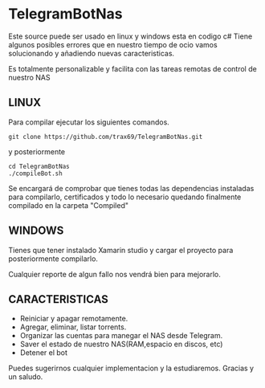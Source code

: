# TelegramBotNas

Este source puede ser usado en linux y windows esta en codigo c#
Tiene algunos posibles errores que en nuestro tiempo de ocio vamos 
solucionando y añadiendo nuevas caracteristicas.

Es totalmente personalizable y facilita con las tareas remotas de 
control de nuestro NAS

LINUX
--------------
Para compilar ejecutar los siguientes comandos.
```
git clone https://github.com/trax69/TelegramBotNas.git
```
y posteriormente

```
cd TelegramBotNas
./compileBot.sh
```
Se encargará de comprobar que tienes todas las dependencias instaladas para compilarlo, certificados
y todo lo necesario quedando finalmente compilado en la carpeta "Compiled"

WINDOWS
--------------
Tienes que tener instalado Xamarin studio y cargar el proyecto para posteriormente 
compilarlo.



Cualquier reporte de algun fallo nos vendrá bien para mejorarlo.

CARACTERISTICAS
--------------
- Reiniciar y apagar remotamente.
- Agregar, eliminar, listar torrents.
- Organizar las cuentas para manegar el NAS desde Telegram.
- Saver el estado de nuestro NAS(RAM,espacio en discos, etc)
- Detener el bot


Puedes sugerirnos cualquier implementacion y la estudiaremos.
Gracias y un saludo.
